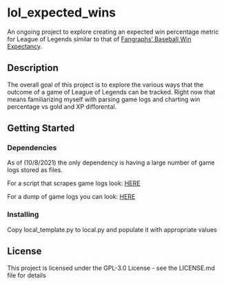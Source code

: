 # lol_expected_wins

An ongoing project to explore creating an expected win percentage metric for League of Legends similar to that of [Fangraphs’ Baseball Win Expectancy](https://library.fangraphs.com/misc/we/).

## Description

The overall goal of this project is to explore the various ways that the outcome of a game of League of Legends can be tracked. Right now that means familiarizing myself with parsing game logs and charting win percentage vs gold and XP difforental. 

## Getting Started

### Dependencies

As of (10/8/2021) the only dependency is having a large number of game logs stored as files. 

For a script that scrapes game logs look: [HERE](https://github.com/bbc0093/riot_lol_games_scrape)

For a dump of game logs you can look: [HERE](https://github.com/bbc0093/lol_game_logs)

### Installing

Copy local_template.py to local.py and populate it with appropriate values
<!---
### Executing program

* How to run the program
* Step-by-step bullets
```
code blocks for commands
```

## Help

Any advise for common problems or issues.
```
command to run if program contains helper info
```

## Authors

Contributors names and contact info

ex. Dominique Pizzie  
ex. [@DomPizzie](https://twitter.com/dompizzie)

## Version History

* 0.2
    * Various bug fixes and optimizations
    * See [commit change]() or See [release history]()
* 0.1
    * Initial Release
-->
## License

This project is licensed under the GPL-3.0 License - see the LICENSE.md file for details
<!---
## Acknowledgments

Inspiration, code snippets, etc.
* [awesome-readme](https://github.com/matiassingers/awesome-readme)
* [PurpleBooth](https://gist.github.com/PurpleBooth/109311bb0361f32d87a2)
* [dbader](https://github.com/dbader/readme-template)
* [zenorocha](https://gist.github.com/zenorocha/4526327)
* [fvcproductions](https://gist.github.com/fvcproductions/1bfc2d4aecb01a834b46)
-->

